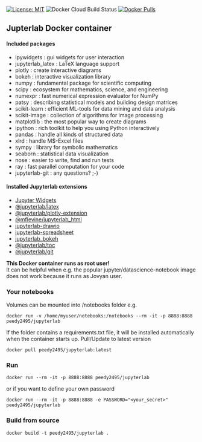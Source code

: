 [![License: MIT](https://img.shields.io/badge/License-MIT-yellow.svg)](https://github.com/peedy2495/Jupyterlab/blob/master/LICENSE)
![Docker Cloud Build Status](https://img.shields.io/docker/cloud/build/peedy2495/jupyterlab)
[![Docker Pulls](https://img.shields.io/docker/pulls/peedy2495/jupyterlab.svg)](https://hub.docker.com/r/peedy2495/jupyterlab/)


## Jupterlab Docker container

#### Included packages

- ipywidgets : gui widgets for user interaction
- jupyterlab_latex : LaTeX language support
- plotly : create interactive diagrams
- bokeh : interactive visualization library
- numpy : fundamental package for scientific computing
- scipy : ecosystem for mathematics, science, and engineering
- numexpr : fast numerical expression evaluator for NumPy
- patsy : describing statistical models and building design matrices
- scikit-learn : efficient ML-tools for data mining and data analysis
- scikit-image : collection of algorithms for image processing
- matplotlib : the most popular way to create diagrams
- ipython : rich toolkit to help you using Python interactively
- pandas : handle all kinds of structured data
- xlrd : handle M$-Excel files
- sympy : library for symbolic mathematics
- seaborn : statistical data visualization
- nose : easier to write, find and run tests
- ray : fast parallel computation for your code
- jupyterlab-git : any questions? ;-)

#### Installed Jupyterlab extensions
- [Jupyter Widgets](https://ipywidgets.readthedocs.io/en/latest/examples/Widget%20Basics.html)
- [@jupyterlab/latex](https://github.com/jupyterlab/jupyterlab-latex)
- [@jupyterlab/plotly-extension](https://github.com/jupyterlab/jupyter-renderers/tree/master/packages/plotly-extension)
- [@mflevine/jupyterlab_html](https://github.com/mflevine/jupyterlab_html)
- [jupyterlab-drawio](https://github.com/QuantStack/jupyterlab-drawio)
- [jupyterlab-spreadsheet](https://github.com/quigleyj97/jupyterlab-spreadsheet)
- [jupyterlab_bokeh](https://github.com/bokeh/jupyterlab_bokeh)
- [@jupyterlab/toc](https://www.npmjs.com/package/@jupyterlab/toc)
- [@jupyterlab/git](https://www.npmjs.com/package/@jupyterlab/git)

**This Docker container runs as root user!**  
It can be helpful when e.g. the popular jupyter/datascience-notebook image does not work because it runs as Jovyan user.

### Your notebooks

Volumes can be mounted into /notebooks folder e.g.  

    docker run -v /home/myuser/notebooks:/notebooks --rm -it -p 8888:8888 peedy2495/jupyterlab

If the folder contains a requirements.txt file, it will be installed automatically when the container starts up.
Pull/Update to latest version

    docker pull peedy2495/jupyterlab:latest

### Run

    docker run --rm -it -p 8888:8888 peedy2495/jupyterlab

or if you want to define your own password

    docker run --rm -it -p 8888:8888 -e PASSWORD="<your_secret>" peedy2495/jupyterlab

### Build from source

    docker build -t peedy2495/jupyterlab .
